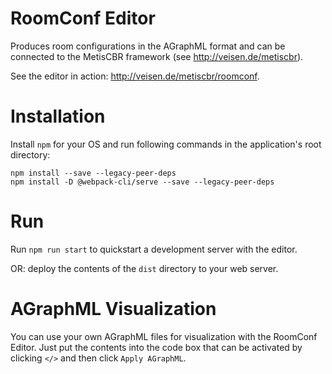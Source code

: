 # RoomConf Editor

Produces room configurations in the AGraphML format and can be connected to the MetisCBR framework (see http://veisen.de/metiscbr).

See the editor in action: http://veisen.de/metiscbr/roomconf.

# Installation

Install `npm` for your OS and run following commands in the application's root directory:

    npm install --save --legacy-peer-deps
    npm install -D @webpack-cli/serve --save --legacy-peer-deps

# Run

Run `npm run start` to quickstart a development server with the editor.

OR: deploy the contents of the `dist` directory to your web server.

# AGraphML Visualization

You can use your own AGraphML files for visualization with the RoomConf Editor. Just put the contents into the code box that can be activated by clicking `</>` and then click `Apply AGraphML`.
